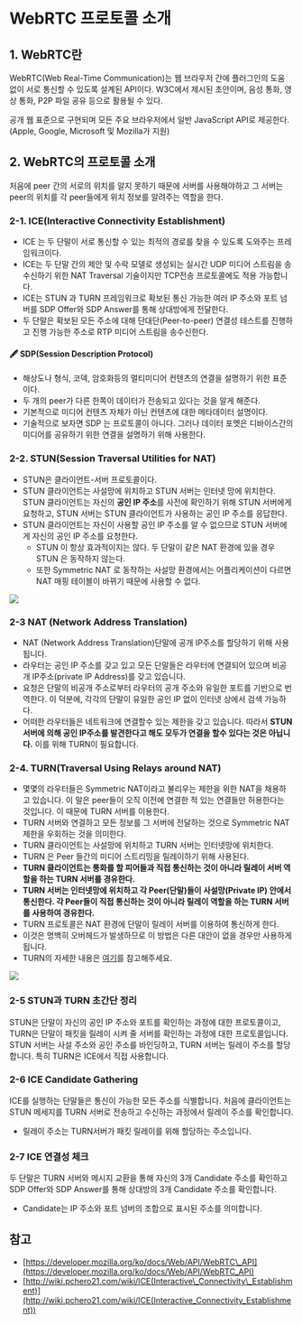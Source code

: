# WebRTC 프로토콜 소개

## 1\. WebRTC란

WebRTC(Web Real-Time Communication)는 웹 브라우저 간에 플러그인의 도움 없이 서로 통신할 수 있도록 설계된 API이다. W3C에서 제시된 초안이며, 음성 통화, 영상 통화, P2P 파일 공유 등으로 활용될 수 있다.

공개 웹 표준으로 구현되며 모든 주요 브라우저에서 일반 JavaScript API로 제공한다. (Apple, Google, Microsoft 및 Mozilla가 지원)

## 2\. WebRTC의 프로토콜 소개

처음에 peer 간의 서로의 위치를 알지 못하기 때문에 서버를 사용해야하고 그 서버는 peer의 위치를 각 peer들에게 위치 정보를 알려주는 역할을 한다.

### 2-1. ICE(Interactive Connectivity Establishment)

-   ICE 는 두 단말이 서로 통신할 수 있는 최적의 경로를 찾을 수 있도록 도와주는 프레임워크이다.
-   ICE는 두 단말 간의 제안 및 수락 모델로 생성되는 실시간 UDP 미디어 스트림을 송수신하기 위한 NAT Traversal 기술이지만 TCP전송 프로토콜에도 적용 가능합니다.
-   ICE는 STUN 과 TURN 프레임워크로 확보된 통신 가능한 여러 IP 주소와 포트 넘버를 SDP Offer와 SDP Answer를 통해 상대방에게 전달한다.
-   두 단말은 확보된 모든 주소에 대해 단대단(Peer-to-peer) 연결성 테스트를 진행하고 진행 가능한 주소로 RTP 미디어 스트림을 송수신한다.

#### 🖋 SDP(Session Description Protocol)

-   해상도나 형식, 코덱, 암호화등의 멀티미디어 컨텐츠의 연결을 설명하기 위한 표준이다.
-   두 개의 peer가 다른 한쪽이 데이터가 전송되고 있다는 것을 알게 해준다.
-   기본적으로 미디어 컨텐츠 자체가 아닌 컨텐츠에 대한 메타데이터 설명이다.
-   기술적으로 보자면 SDP 는 프로토콜이 아니다. 그러나 데이터 포멧은 디바이스간의 미디어를 공유하기 위한 연결을 설명하기 위해 사용한다.

### 2-2. STUN(Session Traversal Utilities for NAT)

-   STUN은 클라이언트-서버 프로토콜이다.
-   STUN 클라이언트는 사설망에 위치하고 STUN 서버는 인터넷 망에 위치한다. STUN 클라이언트는 자신의 **공인 IP 주소**를 사전에 확인하기 위해 STUN 서버에게 요청하고, STUN 서버는 STUN 클라이언트가 사용하는 공인 IP 주소를 응답한다.
-   STUN 클라이언트는 자신이 사용할 공인 IP 주소를 알 수 없으므로 STUN 서버에게 자신의 공인 IP 주소를 요청한다.
    -   STUN 이 항상 효과적이지는 않다. 두 단말이 같은 NAT 환경에 있을 경우 STUN 은 동작하지 않는다.
    -   또한 Symmetric NAT 로 동작하는 사설망 환경에서는 어플리케이션이 다르면 NAT 매핑 테이블이 바뀌기 때문에 사용할 수 없다.

![](https://mdn.mozillademos.org/files/6115/webrtc-stun.png)

### 2-3 NAT (Network Address Translation)

-   NAT (Network Address Translation)단말에 공개 IP주소를 할당하기 위해 사용됩니다.
-   라우터는 공인 IP 주소를 갖고 있고 모든 단말들은 라우터에 연결되어 있으며 비공개 IP주소(private IP Address)를 갖고 있습니다.
-   요청은 단말의 비공개 주소로부터 라우터의 공개 주소와 유일한 포트를 기반으로 번역한다. 이 덕분에, 각각의 단말이 유일한 공인 IP 없이 인터넷 상에서 검색 가능하다.
-   어떠한 라우터들은 네트워크에 연결할수 있는 제한을 갖고 있습니다. 따라서 **STUN서버에 의해 공인 IP주소를 발견한다고 해도 모두가 연결을 할수 있다는 것은 아닙니다.** 이를 위해 TURN이 필요합니다.

### 2-4. TURN(Traversal Using Relays around NAT)

-   몇몇의 라우터들은 Symmetric NAT이라고 불리우는 제한을 위한 NAT을 채용하고 있습니다. 이 말은 peer들이 오직 이전에 연결한 적 있는 연결들만 허용한다는 것입니다. 이 때문에 TURN 서버를 이용한다.
-   TURN 서버와 연결하고 모든 정보를 그 서버에 전달하는 것으로 Symmetric NAT 제한을 우회하는 것을 의미한다.
-   TURN 클라이언트는 사설망에 위치하고 TURN 서버는 인터넷망에 위치한다.
-   TURN 은 Peer 들간의 미디어 스트리밍을 릴레이하기 위해 사용된다.
-   **TURN 클라이언트는 통화를 할 피어들과 직접 통신하는 것이 아니라 릴레이 서버 역할을 하는 TURN 서버를 경유한다.**
-   **TURN 서버는 인터넷망에 위치하고 각 Peer(단말)들이 사설망(Private IP) 안에서 통신한다. 각 Peer들이 직접 통신하는 것이 아니라 릴레이 역할을 하는 TURN 서버를 사용하여 경유한다.**
-   TURN 프로토콜은 NAT 환경에 단말이 릴레이 서버를 이용하여 통신하게 한다.
-   이것은 명백히 오버헤드가 발생하므로 이 방법은 다른 대안이 없을 경우만 사용하게 됩니다.
- TURN의 자세한 내용은 [여기](https://brunch.co.kr/@linecard/156)를 참고해주세요.

![](https://mdn.mozillademos.org/files/6117/webrtc-turn.png)


### 2-5 STUN과 TURN 초간단 정리

STUN은 단말이 자신의 공인 IP 주소와 포트를 확인하는 과정에 대한 프로토콜이고, TURN은 단말이 패킷을 릴레이 시켜 줄 서버를 확인하는 과정에 대한 프로토콜입니다. STUN 서버는 사설 주소와 공인 주소를 바인딩하고, TURN 서버는 릴레이 주소를 할당합니다. 특히 TURN은 ICE에서 직접 사용합니다.

### 2-6 ICE Candidate Gathering

ICE를 실행하는 단말들은 통신이 가능한 모든 주소를 식별합니다. 처음에 클라이언트는 STUN 메세지를 TURN 서버로 전송하고 수신하는 과정에서 릴레이 주소를 확인합니다.

-   릴레이 주소는 TURN서버가 패킷 릴레이를 위해 할당하는 주소입니다.

### 2-7 ICE 연결성 체크

두 단말은 TURN 서버와 메시지 교환을 통해 자신의 3개 Candidate 주소를 확인하고 SDP Offer와 SDP Answer를 통해 상대방의 3개 Candidate 주소를 확인합니다.

-   Candidate는 IP 주소와 포트 넘버의 조합으로 표시된 주소를 의미합니다.

## 참고

-   [https://developer.mozilla.org/ko/docs/Web/API/WebRTC\_API](https://developer.mozilla.org/ko/docs/Web/API/WebRTC_API)
-   [http://wiki.pchero21.com/wiki/ICE(Interactive\_Connectivity\_Establishment)](http://wiki.pchero21.com/wiki/ICE(Interactive_Connectivity_Establishment))